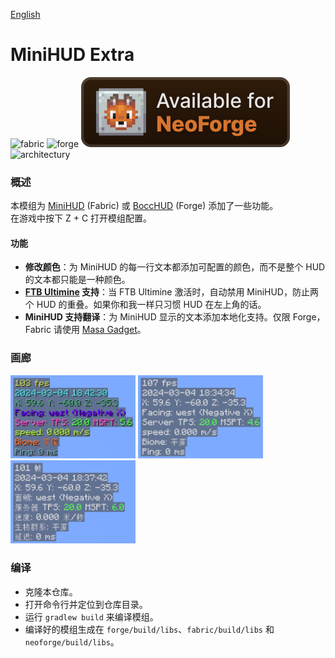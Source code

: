 [English](./README_EN.md)

# MiniHUD Extra
<p>
  <img alt="fabric" src="https://cdn.jsdelivr.net/npm/@intergrav/devins-badges@3.2.0/assets/cozy/supported/fabric_vector.svg">
  <img alt="forge" src="https://cdn.jsdelivr.net/npm/@intergrav/devins-badges@3.2.0/assets/cozy/supported/forge_vector.svg">
  <img alt="neoforge" src="images/neoforge_vector.svg">
  <img alt="architectury" src="https://cdn.jsdelivr.net/npm/@intergrav/devins-badges@3.2.0/assets/cozy/requires/architectury-api_vector.svg">
</p>

### 概述
本模组为 [MiniHUD](https://www.curseforge.com/minecraft/mc-mods/minihud) (Fabric) 或 [BoccHUD](https://modrinth.com/mod/bocchud) (Forge) 添加了一些功能。<br>
在游戏中按下 Z + C 打开模组配置。
#### 功能
- **修改颜色**：为 MiniHUD 的每一行文本都添加可配置的颜色，而不是整个 HUD 的文本都只能是一种颜色。
- **[FTB Ultimine](https://www.curseforge.com/minecraft/mc-mods/ftb-ultimine-fabric) 支持**：当 FTB Ultimine 激活时，自动禁用 MiniHUD，防止两个 HUD 的重叠。如果你和我一样只习惯 HUD 在左上角的话。
- **MiniHUD 支持翻译**：为 MiniHUD 显示的文本添加本地化支持。仅限 Forge，Fabric 请使用 [Masa Gadget](https://modrinth.com/mod/masa-gadget/)。

### 画廊
<img src="images/modifycolors.png" alt="modifycolors" width="200"> <img src="images/ftbultiminesupport.gif" alt="ftbultiminesupport" width="200"> <img src="images/minihudi18n.png" alt="minihudi18n" width="200">

### 编译
- 克隆本仓库。
- 打开命令行并定位到仓库目录。
- 运行 `gradlew build` 来编译模组。
- 编译好的模组生成在 `forge/build/libs`、`fabric/build/libs` 和 `neoforge/build/libs`。